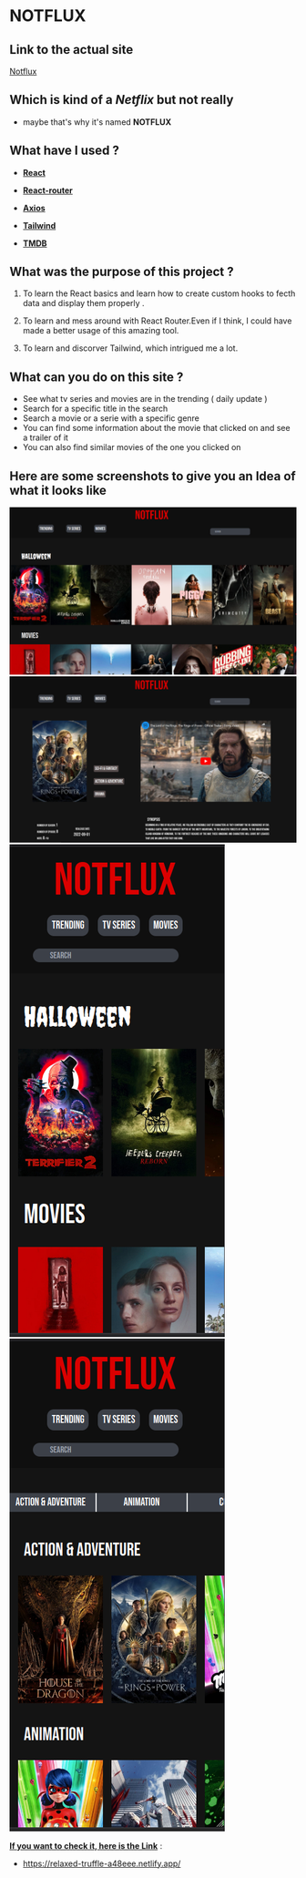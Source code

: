 # **NOTFLUX**
## Link to the actual site
[Notflux](https://relaxed-truffle-a48eee.netlify.app/) 

## **Which is kind of a *Netflix* but not really**

* maybe that's why it's named **NOTFLUX** 

## **What have I used ?**

+ [**React**](https://beta.reactjs.org/)
     
+ [**React-router**](https://reactrouter.com/en/main)
   
+ [**Axios**](https://axios-http.com/docs/intro)
  
+ [**Tailwind**](https://tailwindcss.com/docs/installation)

+ [**TMDB**](https://developers.themoviedb.org/3/getting-started/introduction)


## **What was the purpose of this project ?**

1) To learn the React basics and learn how to create custom hooks to fecth data and display them properly .
   
2) To learn and mess around with React Router.Even if I think, I could have made a better usage of this amazing tool.
   
3) To learn and discorver Tailwind, which intrigued me a lot.
    
## **What can you do on this site ?**

+ See what tv series and movies are in the trending ( daily update )  
+ Search for a specific title in the search
+ Search a movie or a serie with a specific genre
+ You can find some information about the movie that clicked on and see a trailer of it
+ You can also find similar movies of the one you clicked on

## **Here are some screenshots to give you an Idea of what it looks like**


![HomePage](public/homePage.png) 
![SinglePage](public/singlePage.png)
![HomeMobile](public/homePage-mobile.png) 
![ListPage](public/list-mobile.png)


[**If you want to check it, here is the Link**](https://relaxed-truffle-a48eee.netlify.app/) : 
* https://relaxed-truffle-a48eee.netlify.app/
